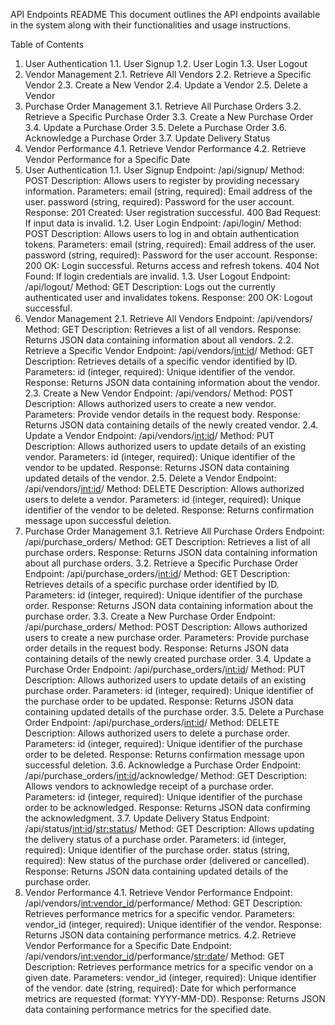 API Endpoints README
This document outlines the API endpoints available in the system along with their functionalities and usage instructions.

Table of Contents
1. User Authentication
1.1. User Signup
1.2. User Login
1.3. User Logout
2. Vendor Management
2.1. Retrieve All Vendors
2.2. Retrieve a Specific Vendor
2.3. Create a New Vendor
2.4. Update a Vendor
2.5. Delete a Vendor
3. Purchase Order Management
3.1. Retrieve All Purchase Orders
3.2. Retrieve a Specific Purchase Order
3.3. Create a New Purchase Order
3.4. Update a Purchase Order
3.5. Delete a Purchase Order
3.6. Acknowledge a Purchase Order
3.7. Update Delivery Status
4. Vendor Performance
4.1. Retrieve Vendor Performance
4.2. Retrieve Vendor Performance for a Specific Date
1. User Authentication
1.1. User Signup
Endpoint: /api/signup/
Method: POST
Description: Allows users to register by providing necessary information.
Parameters:
email (string, required): Email address of the user.
password (string, required): Password for the user account.
Response:
201 Created: User registration successful.
400 Bad Request: If input data is invalid.
1.2. User Login
Endpoint: /api/login/
Method: POST
Description: Allows users to log in and obtain authentication tokens.
Parameters:
email (string, required): Email address of the user.
password (string, required): Password for the user account.
Response:
200 OK: Login successful. Returns access and refresh tokens.
404 Not Found: If login credentials are invalid.
1.3. User Logout
Endpoint: /api/logout/
Method: GET
Description: Logs out the currently authenticated user and invalidates tokens.
Response:
200 OK: Logout successful.
2. Vendor Management
2.1. Retrieve All Vendors
Endpoint: /api/vendors/
Method: GET
Description: Retrieves a list of all vendors.
Response: Returns JSON data containing information about all vendors.
2.2. Retrieve a Specific Vendor
Endpoint: /api/vendors/<int:id>/
Method: GET
Description: Retrieves details of a specific vendor identified by ID.
Parameters:
id (integer, required): Unique identifier of the vendor.
Response: Returns JSON data containing information about the vendor.
2.3. Create a New Vendor
Endpoint: /api/vendors/
Method: POST
Description: Allows authorized users to create a new vendor.
Parameters: Provide vendor details in the request body.
Response: Returns JSON data containing details of the newly created vendor.
2.4. Update a Vendor
Endpoint: /api/vendors/<int:id>/
Method: PUT
Description: Allows authorized users to update details of an existing vendor.
Parameters:
id (integer, required): Unique identifier of the vendor to be updated.
Response: Returns JSON data containing updated details of the vendor.
2.5. Delete a Vendor
Endpoint: /api/vendors/<int:id>/
Method: DELETE
Description: Allows authorized users to delete a vendor.
Parameters:
id (integer, required): Unique identifier of the vendor to be deleted.
Response: Returns confirmation message upon successful deletion.
3. Purchase Order Management
3.1. Retrieve All Purchase Orders
Endpoint: /api/purchase_orders/
Method: GET
Description: Retrieves a list of all purchase orders.
Response: Returns JSON data containing information about all purchase orders.
3.2. Retrieve a Specific Purchase Order
Endpoint: /api/purchase_orders/<int:id>/
Method: GET
Description: Retrieves details of a specific purchase order identified by ID.
Parameters:
id (integer, required): Unique identifier of the purchase order.
Response: Returns JSON data containing information about the purchase order.
3.3. Create a New Purchase Order
Endpoint: /api/purchase_orders/
Method: POST
Description: Allows authorized users to create a new purchase order.
Parameters: Provide purchase order details in the request body.
Response: Returns JSON data containing details of the newly created purchase order.
3.4. Update a Purchase Order
Endpoint: /api/purchase_orders/<int:id>/
Method: PUT
Description: Allows authorized users to update details of an existing purchase order.
Parameters:
id (integer, required): Unique identifier of the purchase order to be updated.
Response: Returns JSON data containing updated details of the purchase order.
3.5. Delete a Purchase Order
Endpoint: /api/purchase_orders/<int:id>/
Method: DELETE
Description: Allows authorized users to delete a purchase order.
Parameters:
id (integer, required): Unique identifier of the purchase order to be deleted.
Response: Returns confirmation message upon successful deletion.
3.6. Acknowledge a Purchase Order
Endpoint: /api/purchase_orders/<int:id>/acknowledge/
Method: GET
Description: Allows vendors to acknowledge receipt of a purchase order.
Parameters:
id (integer, required): Unique identifier of the purchase order to be acknowledged.
Response: Returns JSON data confirming the acknowledgment.
3.7. Update Delivery Status
Endpoint: /api/status/<int:id>/<str:status>/
Method: GET
Description: Allows updating the delivery status of a purchase order.
Parameters:
id (integer, required): Unique identifier of the purchase order.
status (string, required): New status of the purchase order (delivered or cancelled).
Response: Returns JSON data containing updated details of the purchase order.
4. Vendor Performance
4.1. Retrieve Vendor Performance
Endpoint: /api/vendors/<int:vendor_id>/performance/
Method: GET
Description: Retrieves performance metrics for a specific vendor.
Parameters:
vendor_id (integer, required): Unique identifier of the vendor.
Response: Returns JSON data containing performance metrics.
4.2. Retrieve Vendor Performance for a Specific Date
Endpoint: /api/vendors/<int:vendor_id>/performance/<str:date>/
Method: GET
Description: Retrieves performance metrics for a specific vendor on a given date.
Parameters:
vendor_id (integer, required): Unique identifier of the vendor.
date (string, required): Date for which performance metrics are requested (format: YYYY-MM-DD).
Response: Returns JSON data containing performance metrics for the specified date.